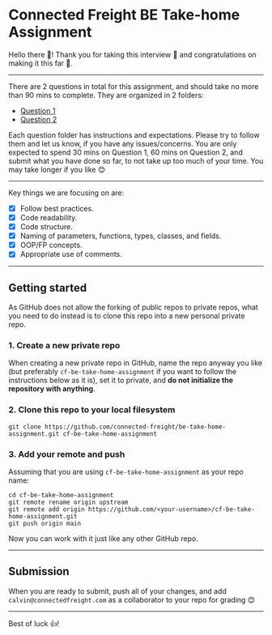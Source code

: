 # Connected Freight BE Take-home Assignment

Hello there 👋! Thank you for taking this interview 🙏 and congratulations on making it this far 🎉.

---

There are 2 questions in total for this assignment, and should take no more than 90 mins to complete. They are organized in 2 folders:
- [Question 1](https://github.com/connected-freight/be-take-home-assignment/tree/main/src/question-1)
- [Question 2](https://github.com/connected-freight/be-take-home-assignment/tree/main/src/question-2)

Each question folder has instructions and expectations. Please try to follow them and let us know, if you have any issues/concerns. You are only expected to spend 30 mins on Question 1, 60 mins on Question 2, and submit what you have done so far, to not take up too much of your time. You may take longer if you like 😊

---

Key things we are focusing on are:

- [x] Follow best practices.
- [x] Code readability.
- [x] Code structure.
- [x] Naming of parameters, functions, types, classes, and fields.
- [x] OOP/FP concepts.
- [x] Appropriate use of comments.

---

## Getting started
As GitHub does not allow the forking of public repos to private repos, what you need to do instead is to clone this repo into a new personal private repo.

### 1. Create a new private repo
When creating a new private repo in GitHub, name the repo anyway you like (but preferably `cf-be-take-home-assignment` if you want to follow the instructions below as it is), set it to private, and **do not initialize the repository with anything**.

### 2. Clone this repo to your local filesystem
```
git clone https://github.com/connected-freight/be-take-home-assignment.git cf-be-take-home-assignment
```

### 3. Add your remote and push
Assuming that you are using `cf-be-take-home-assignment` as your repo name:
```
cd cf-be-take-home-assignment
git remote rename origin upstream
git remote add origin https://github.com/<your-username>/cf-be-take-home-assignment.git
git push origin main
```
Now you can work with it just like any other GitHub repo.

---

## Submission
When you are ready to submit, push all of your changes, and add `calvin@connectedfreight.com` as a collaborator to your repo for grading 😊

---

Best of luck 👍!
